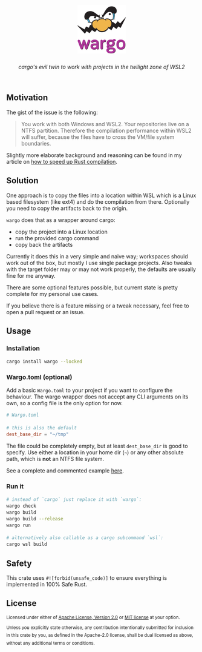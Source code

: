 <h1 align="center" title="wargo"><img src="https://raw.githubusercontent.com/asaaki/wargo/main/.assets/logo-temp@2x.png" width=128 height=128 title="wargo"></h1>
<div align="center">

_cargo's evil twin to work with projects in the twilight zone of WSL2_

</div><br />

## Motivation

The gist of the issue is the following:

> You work with both Windows and WSL2.
> Your repositories live on a NTFS partition.
> Therefore the compilation performance within WSL2 will suffer,
> because the files have to cross the VM/file system boundaries.

Slightly more elaborate background and reasoning can be found in my article on [how to speed up Rust compilation].

## Solution

One approach is to copy the files into a location within WSL which is a Linux based filesystem (like ext4) and do the compilation from there. Optionally you need to copy the artifacts back to the origin.

`wargo` does that as a wrapper around cargo:

- copy the project into a Linux location
- run the provided cargo command
- copy back the artifacts

Currently it does this in a very simple and naive way; workspaces should work out of the box, but mostly I use single package projects.
Also tweaks with the target folder may or may not work properly, the defaults are usually fine for me anyway.

There are some optional features possible, but current state is pretty complete for my personal use cases.

If you believe there is a feature missing or a tweak necessary, feel free to open a pull request or an issue.

## Usage

### Installation

```sh
cargo install wargo --locked
```

### Wargo.toml (optional)

Add a basic `Wargo.toml` to your project if you want to configure the behaviour.
The wargo wrapper does not accept any CLI arguments on its own, so a config file is the only option for now.

```toml
# Wargo.toml

# this is also the default
dest_base_dir = "~/tmp"
```

The file could be completely empty, but at least `dest_base_dir` is good to specify.
Use either a location in your home dir (`~`) or any other absolute path, which is **not** an NTFS file system.

See a complete and commented example [here].

### Run it

```sh
# instead of `cargo` just replace it with `wargo`:
wargo check
wargo build
wargo build --release
wargo run

# alternatively also callable as a cargo subcommand `wsl`:
cargo wsl build
```

## Safety

This crate uses ``#![forbid(unsafe_code)]`` to ensure everything is implemented in 100% Safe Rust.

## License

<sup>
Licensed under either of
  <a href="https://raw.githubusercontent.com/asaaki/wargo/main/LICENSE-APACHE">Apache License, Version 2.0</a> or
  <a href="https://raw.githubusercontent.com/asaaki/wargo/main/LICENSE-MIT">MIT license</a>
at your option.
</sup>

<br/>

<sub>
Unless you explicitly state otherwise, any contribution intentionally submitted
for inclusion in this crate by you, as defined in the Apache-2.0 license, shall
be dual licensed as above, without any additional terms or conditions.
</sub>

<!-- links -->

[how to speed up Rust compilation]: https://markentier.tech/posts/2022/01/speedy-rust-builds-under-wsl2/
[here]: https://github.com/asaaki/wargo/blob/main/Wargo.toml

